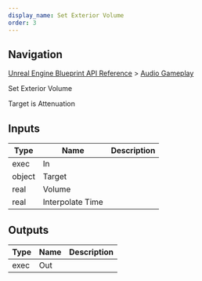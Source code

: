 ```yaml
---
display_name: Set Exterior Volume
order: 3
---
```

## Navigation

[Unreal Engine Blueprint API Reference](https://dev.epicgames.com/documentation/en-us/unreal-engine/BlueprintAPI) > [Audio Gameplay](https://dev.epicgames.com/documentation/en-us/unreal-engine/BlueprintAPI/AudioGameplay)

Set Exterior Volume

Target is Attenuation

## Inputs

| Type | Name | Description |
| --- | --- | --- |
| exec | In |  |
| object | Target |  |
| real | Volume |  |
| real | Interpolate Time |  |

## Outputs

| Type | Name | Description |
| --- | --- | --- |
| exec | Out |  |

